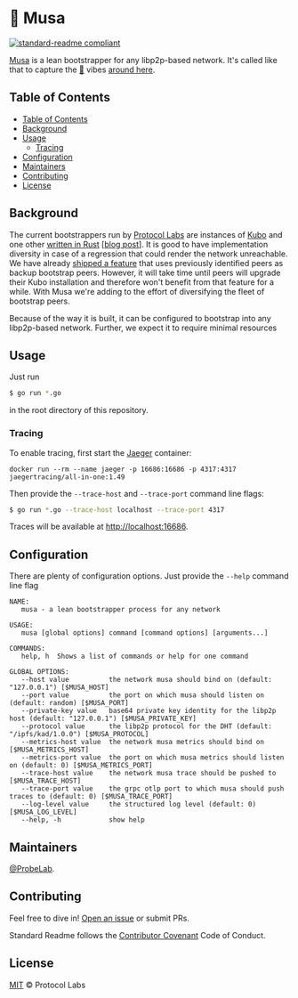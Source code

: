 # 🍌 Musa

[![standard-readme compliant](https://img.shields.io/badge/readme%20style-standard-brightgreen.svg?style=flat-square)](https://github.com/RichardLitt/standard-readme)

[Musa](https://en.wikipedia.org/wiki/Musa_(genus)) is a lean bootstrapper for any libp2p-based network. It's called like that to capture the [🍌](https://en.wikipedia.org/wiki/Musa_(genus)) vibes [around here](https://github.com/ipfs/kubo/pull/8958).

## Table of Contents

- [Table of Contents](#table-of-contents)
- [Background](#background)
- [Usage](#usage)
  - [Tracing](#tracing)
- [Configuration](#configuration)
- [Maintainers](#maintainers)
- [Contributing](#contributing)
- [License](#license)

## Background

The current bootstrappers run by [Protocol Labs](https://protocol.ai) are
instances of [Kubo](https://github.com/ipfs/kubo) and one other [written in Rust](https://github.com/libp2p/rust-libp2p/tree/master/misc/server) [[blog post](https://blog.ipfs.tech/2023-rust-libp2p-based-ipfs-bootstrap-node/)].
It is good to have implementation diversity in case of a regression that could
render the network unreachable. We have already [shipped a feature](https://github.com/ipfs/kubo/pull/8856)
that uses previously identified peers as backup bootstrap peers. However, it
will take time until peers will upgrade their Kubo installation and therefore
won't benefit from that feature for a while. With Musa we're adding to the effort
of diversifying the fleet of bootstrap peers.

Because of the way it is built, it can be configured to bootstrap into any
libp2p-based network. Further, we expect it to require minimal resources

## Usage

Just run

```sh
$ go run *.go
```

in the root directory of this repository.

### Tracing

To enable tracing, first start the [Jaeger](https://www.jaegertracing.io/) container:

```shell
docker run --rm --name jaeger -p 16686:16686 -p 4317:4317 jaegertracing/all-in-one:1.49
```

Then provide the `--trace-host` and `--trace-port` command line flags:

```sh
$ go run *.go --trace-host localhost --trace-port 4317
```

Traces will be available at [http://localhost:16686](http://localhost:16686).

## Configuration

There are plenty of configuration options. Just provide the `--help` command line flag

```text
NAME:
   musa - a lean bootstrapper process for any network

USAGE:
   musa [global options] command [command options] [arguments...]

COMMANDS:
   help, h  Shows a list of commands or help for one command

GLOBAL OPTIONS:
   --host value          the network musa should bind on (default: "127.0.0.1") [$MUSA_HOST]
   --port value          the port on which musa should listen on (default: random) [$MUSA_PORT]
   --private-key value   base64 private key identity for the libp2p host (default: "127.0.0.1") [$MUSA_PRIVATE_KEY]
   --protocol value      the libp2p protocol for the DHT (default: "/ipfs/kad/1.0.0") [$MUSA_PROTOCOL]
   --metrics-host value  the network musa metrics should bind on [$MUSA_METRICS_HOST]
   --metrics-port value  the port on which musa metrics should listen on (default: 0) [$MUSA_METRICS_PORT]
   --trace-host value    the network musa trace should be pushed to [$MUSA_TRACE_HOST]
   --trace-port value    the grpc otlp port to which musa should push traces to (default: 0) [$MUSA_TRACE_PORT]
   --log-level value     the structured log level (default: 0) [$MUSA_LOG_LEVEL]
   --help, -h            show help
```

## Maintainers

[@ProbeLab](https://github.com/plprobelab).

## Contributing

Feel free to dive in! [Open an issue](https://github.com/RichardLitt/standard-readme/issues/new) or submit PRs.

Standard Readme follows the [Contributor Covenant](http://contributor-covenant.org/version/1/3/0/) Code of Conduct.

## License

[MIT](LICENSE) © Protocol Labs